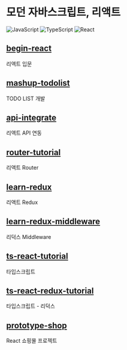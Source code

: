 # 모던 자바스크립트, 리액트

![JavaScript](https://img.shields.io/badge/JavaScript-F7DF1E.svg?style=flat-square&logo=JavaScript&logoColor=white)
![TypeScript](https://img.shields.io/badge/TypeScript-3178C6.svg?style=flat-square&logo=TypeScript&logoColor=white)
![React](https://img.shields.io/badge/React-61DAFB?style=flat-square&logo=React&logoColor=white)

## [begin-react](https://github.com/Junhan0037/js-react/tree/master/begin-react)

리액트 입문

## [mashup-todolist](https://github.com/Junhan0037/js-react/tree/master/mashup-todolist)

TODO LIST 개발

## [api-integrate](https://github.com/Junhan0037/js-react/tree/master/api-integrate)

리액트 API 연동

## [router-tutorial](https://github.com/Junhan0037/js-react/tree/master/router-tutorial)

리액트 Router

## [learn-redux](https://github.com/Junhan0037/js-react/tree/master/learn-redux)

리액트 Redux

## [learn-redux-middleware](https://github.com/Junhan0037/js-react/tree/master/learn-redux-middleware)

리덕스 Middleware

## [ts-react-tutorial](https://github.com/Junhan0037/js-react/tree/master/ts-react-tutorial)

타입스크립트

## [ts-react-redux-tutorial](https://github.com/Junhan0037/js-react/tree/master/ts-react-redux-tutorial)

타입스크립트 - 리덕스

## [prototype-shop](https://github.com/Junhan0037/js-react/tree/master/prototype-shop)

React 쇼핑몰 프로젝트
